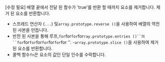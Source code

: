 [수정 필요]
배열 끝에서 전달 된 함수가 'true'를 반환 할 때까지 요소를 제거합니다.
제거 된 요소를 반환합니다.

- 스프레드 연산자 (`...`) 및`array.prototype.reverse ()`을 사용하여 배열의 역전 된 사본을 만듭니다.
- 반전 된 사본을 통해 루프,`for`for`for`for`ray.prototype.entries ()``의``for`for`for`for`for`for`for`for ''.
-`array.prototype.slice ()`을 사용하여 제거 된 요소를 반환합니다.
- 콜백 함수`fn`은 요소의 값인 단일 인수를 수락합니다.